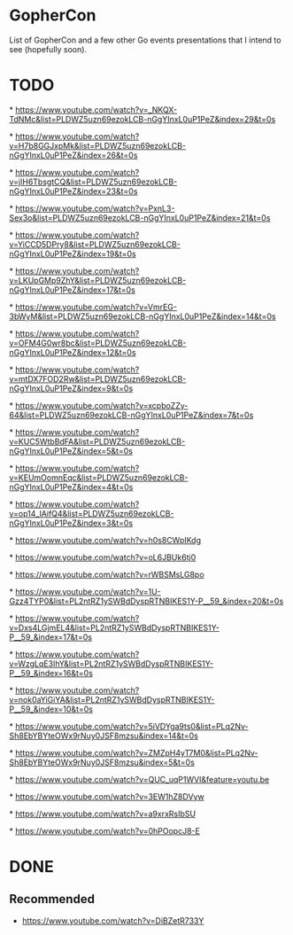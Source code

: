 # GopherCon

List of GopherCon and a few other Go events presentations that I intend to see (hopefully soon).

# TODO

* https://www.youtube.com/watch?v=_NKQX-TdNMc&list=PLDWZ5uzn69ezokLCB-nGgYInxL0uP1PeZ&index=29&t=0s

* https://www.youtube.com/watch?v=H7b8GGJxpMk&list=PLDWZ5uzn69ezokLCB-nGgYInxL0uP1PeZ&index=26&t=0s

* https://www.youtube.com/watch?v=jIH6TbsgtCQ&list=PLDWZ5uzn69ezokLCB-nGgYInxL0uP1PeZ&index=23&t=0s

* https://www.youtube.com/watch?v=PxnL3-Sex3o&list=PLDWZ5uzn69ezokLCB-nGgYInxL0uP1PeZ&index=21&t=0s

* https://www.youtube.com/watch?v=YiCCD5DPry8&list=PLDWZ5uzn69ezokLCB-nGgYInxL0uP1PeZ&index=19&t=0s

* https://www.youtube.com/watch?v=LKUpGMp9ZhY&list=PLDWZ5uzn69ezokLCB-nGgYInxL0uP1PeZ&index=17&t=0s

* https://www.youtube.com/watch?v=VmrEG-3bWyM&list=PLDWZ5uzn69ezokLCB-nGgYInxL0uP1PeZ&index=14&t=0s

* https://www.youtube.com/watch?v=OFM4G0wr8bc&list=PLDWZ5uzn69ezokLCB-nGgYInxL0uP1PeZ&index=12&t=0s

* https://www.youtube.com/watch?v=mtDX7FOD2Rw&list=PLDWZ5uzn69ezokLCB-nGgYInxL0uP1PeZ&index=9&t=0s

* https://www.youtube.com/watch?v=xcpboZZy-64&list=PLDWZ5uzn69ezokLCB-nGgYInxL0uP1PeZ&index=7&t=0s

* https://www.youtube.com/watch?v=KUC5WtbBdFA&list=PLDWZ5uzn69ezokLCB-nGgYInxL0uP1PeZ&index=5&t=0s

* https://www.youtube.com/watch?v=KEUmOomnEqc&list=PLDWZ5uzn69ezokLCB-nGgYInxL0uP1PeZ&index=4&t=0s

* https://www.youtube.com/watch?v=op14_lAifQ4&list=PLDWZ5uzn69ezokLCB-nGgYInxL0uP1PeZ&index=3&t=0s

* https://www.youtube.com/watch?v=h0s8CWpIKdg

* https://www.youtube.com/watch?v=oL6JBUk6tj0

* https://www.youtube.com/watch?v=rWBSMsLG8po

* https://www.youtube.com/watch?v=1U-Gzz4TYP0&list=PL2ntRZ1ySWBdDyspRTNBIKES1Y-P__59_&index=20&t=0s

* https://www.youtube.com/watch?v=Dxs4LGjmEL4&list=PL2ntRZ1ySWBdDyspRTNBIKES1Y-P__59_&index=17&t=0s

* https://www.youtube.com/watch?v=WzgLqE3IhY&list=PL2ntRZ1ySWBdDyspRTNBIKES1Y-P__59_&index=16&t=0s

* https://www.youtube.com/watch?v=nok0aYiGiYA&list=PL2ntRZ1ySWBdDyspRTNBIKES1Y-P__59_&index=10&t=0s

* https://www.youtube.com/watch?v=5iVDYga9ts0&list=PLq2Nv-Sh8EbYBYteOWx9rNuy0JSF8mzsu&index=14&t=0s

* https://www.youtube.com/watch?v=ZMZpH4yT7M0&list=PLq2Nv-Sh8EbYBYteOWx9rNuy0JSF8mzsu&index=5&t=0s

* https://www.youtube.com/watch?v=QUC_uqP1WVI&feature=youtu.be

* https://www.youtube.com/watch?v=3EW1hZ8DVyw

* https://www.youtube.com/watch?v=a9xrxRsIbSU

* https://www.youtube.com/watch?v=0hPOopcJ8-E

# DONE

## Recommended

* https://www.youtube.com/watch?v=DiBZetR733Y
